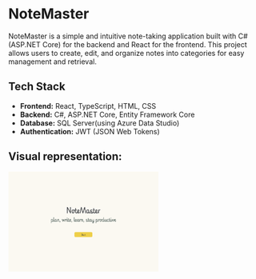 # NoteMaster
NoteMaster is a simple and intuitive note-taking application built with C# (ASP.NET Core) for the backend and React for the frontend. This project allows users to create, edit, and organize notes into categories for easy management and retrieval.
## Tech Stack
- **Frontend:** React, TypeScript, HTML, CSS
- **Backend:** C#, ASP.NET Core, Entity Framework Core
- **Database:** SQL Server(using Azure Data Studio)
- **Authentication:** JWT (JSON Web Tokens)
## Visual representation:
<img src="https://github.com/sweeppy/NoteMaster/blob/main/README%20images/welcomePage.png" alt="Welcome page" height="200" width="300" />
